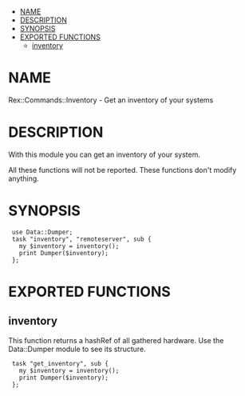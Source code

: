 -   [NAME](#NAME)
-   [DESCRIPTION](#DESCRIPTION)
-   [SYNOPSIS](#SYNOPSIS)
-   [EXPORTED FUNCTIONS](#EXPORTED-FUNCTIONS)
    -   [inventory](#inventory)

# NAME

Rex::Commands::Inventory - Get an inventory of your systems

# DESCRIPTION

With this module you can get an inventory of your system.

All these functions will not be reported. These functions don't modify anything.

# SYNOPSIS

     use Data::Dumper;
     task "inventory", "remoteserver", sub {
       my $inventory = inventory();
       print Dumper($inventory);
     };

# EXPORTED FUNCTIONS

## inventory

This function returns a hashRef of all gathered hardware. Use the Data::Dumper module to see its structure.

     task "get_inventory", sub {
       my $inventory = inventory();
       print Dumper($inventory);
     };
